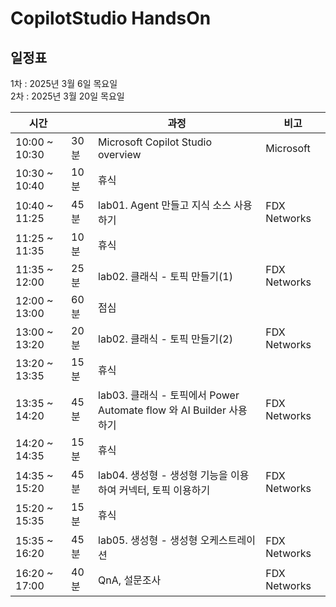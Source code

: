 # CopilotStudio HandsOn

## 일정표
  1차 : 2025년 3월 6일 목요일 </br>
  2차 : 2025년 3월 20일 목요일

|시간||과정|비고|
|--|--|--|--|
|10:00 ~ 10:30 | 30분 | Microsoft Copilot Studio overview | Microsoft |
|10:30 ~ 10:40 | 10분 | 휴식 | |
|10:40 ~ 11:25 | 45분 | lab01. Agent 만들고 지식 소스 사용하기 | FDX Networks |
|11:25 ~ 11:35 | 10분 | 휴식 | |
|11:35 ~ 12:00 | 25분 | lab02. 클래식 - 토픽 만들기(1) | FDX Networks |
|12:00 ~ 13:00 | 60분 | 점심 | |
|13:00 ~ 13:20 | 20분 | lab02. 클래식 - 토픽 만들기(2) | FDX Networks |
|13:20 ~ 13:35 | 15분 | 휴식 | | 
|13:35 ~ 14:20 | 45분 | lab03. 클래식 - 토픽에서 Power Automate flow 와 AI Builder 사용하기 |FDX Networks | 
|14:20 ~ 14:35 | 15분 | 휴식 | | 
|14:35 ~ 15:20 | 45분 | lab04. 생성형 - 생성형 기능을 이용하여 커넥터, 토픽 이용하기 |FDX Networks | 
|15:20 ~ 15:35 | 15분 | 휴식 | | 
|15:35 ~ 16:20 | 45분 | lab05. 생성형 - 생성형 오케스트레이션 |FDX Networks | 
|16:20 ~ 17:00 | 40분 | QnA, 설문조사|FDX Networks | 
